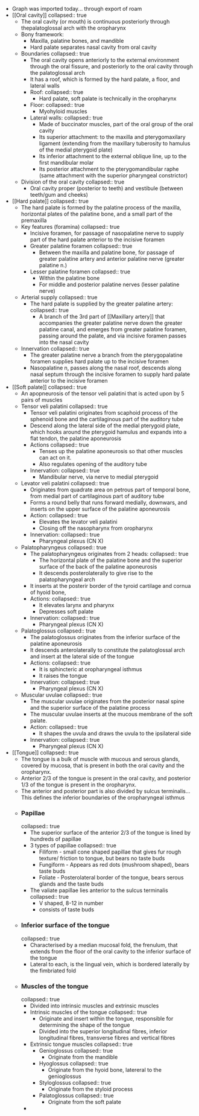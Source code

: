 - Graph was imported today... through export of roam
- [[Oral cavity]]
  collapsed:: true
	- The oral cavity (or mouth) is continuous posteriorly through thepalatoglossal arch with the oropharynx
	- Bony framework:
		- Maxilla, palatine bones, and mandible
		- Hard palate separates nasal cavity from oral cavity
	- Boundaries
	  collapsed:: true
		- The oral cavity opens anteriorly to the external environment through the oral fissure, and posteriorly to the oral cavity through the palatoglossal arch
		- It has a roof, which is formed by the hard palate, a floor, and lateral walls
		- Roof:
		  collapsed:: true
			- Hard palate, soft palate is technically in the oropharynx
		- Floor:
		  collapsed:: true
			- Myohyloid muscles
		- Lateral walls:
		  collapsed:: true
			- Made of buccinator muscles, part of the oral group of the oral cavity
			- Its superior attachment: to the maxilla and pterygomaxilary ligament (extending from the maxillary tuberosity to hamulus of the medial pterygoid plate)
			- Its inferior attachment to the external oblique line, up to the first mandibular molar
			- Its posterior attachment to the pterygomandibular raphe (same attachment with the superior pharyngeal constrictor)
	- Division of the oral cavity
	  collapsed:: true
		- Oral cavity proper (posterior to teeth) and vestibule (between teeth/gum and cheeks)
- [[Hard palate]]
  collapsed:: true
	- The hard palate is formed by the palatine process of the maxilla, horizontal plates of the palatine bone, and a small part of the premaxilla
	- Key features (foramina)
	  collapsed:: true
		- Incisive foramen, for passage of nasopalatine nerve to supply part of the hard palate anterior to the incisive foramen
		- Greater palatine foramen
		  collapsed:: true
			- Between the maxilla and palatine bone, for passage of greater palatine artery and anterior palatine nerve (greater palatine n.)
		- Lesser palatine foramen
		  collapsed:: true
			- Within the palatine bone
			- For middle and posterior palatine nerves (lesser palatine nerve)
	- Arterial supply
	  collapsed:: true
		- The hard palate is supplied by the greater palatine artery:
		  collapsed:: true
			- A branch of the 3rd part of [[Maxillary artery]] that accompanies the greater palatine nerve down the greater palatine canal, and emerges from greater palatine foramen, passing around the palate, and via incisive foramen passes into the nasal cavity
	- Innervation
	  collapsed:: true
		- The greater palatine nerve a branch from the pterygopalatine foramen supplies hard palate up to the incisive foramen
		- Nasopalatine n, passes along the nasal roof, descends along nasal septum through the incisive foramen to supply hard palate anterior to the incisive foramen
- [[Soft palate]]
  collapsed:: true
	- An apopneurosis of the tensor veli palatini that is acted upon by 5 pairs of muscles
	- Tensor veli palatini
	  collapsed:: true
		- Tensor veli palatini originates from scaphoid process of the sphenoid bone and the cartilaginous part of the auditory tube
		- Descend along the lateral side of the medial pterygoid plate, which hooks around the pterygoid hamulus and expands into a flat tendon, the palatine aponeurosis
		- Actions
		  collapsed:: true
			- Tenses up the palatine aponeurosis so that other muscles can act on it.
			- Also regulates opening of the auditory tube
		- Innervation:
		  collapsed:: true
			- Mandibular nerve, via nerve to medial pterygoid
	- Levator veli palatini
	  collapsed:: true
		- Originates from quadrate area on petrous part of temporal bone, from medial part of cartilaginous part of auditory tube
		- Forms a round belly that runs forward medially, downwars, and inserts on the upper surface of the palatine aponeurosis
		- Action:
		  collapsed:: true
			- Elevates the levator veli palatini
			- Closing off the nasopharynx from oropharynx
		- Innervation:
		  collapsed:: true
			- Pharyngeal plexus (CN X)
	- Palatopharyngeus
	  collapsed:: true
		- The palatopharyngeus originates from 2 heads:
		  collapsed:: true
			- The horizontal plate of the palatine bone and the superior surface of the back of the palatine aponeurosis
			- It descends posterolaterally to give rise to the palatopharyngeal arch
		- It inserts at the posterir border of the tyroid cartilage and cornua of hyoid bone,
		- Actions:
		  collapsed:: true
			- It elevates larynx and pharynx
			- Depresses soft palate
		- Innervation:
		  collapsed:: true
			- Pharyngeal plexus (CN X)
	- Palatoglossus
	  collapsed:: true
		- The palatoglossus originates from the inferior surface of the palatine aponeurosis
		- It descends anterolaterally to constitute the palatoglossal arch and insert at the lateral side of the tongue
		- Actions:
		  collapsed:: true
			- It is sphincteric at oropharyngeal isthmus
			- It raises the tongue
		- Innervation:
		  collapsed:: true
			- Pharyngeal plexus (CN X)
	- Muscular uvulae
	  collapsed:: true
		- The muscular uvulae originates from the posterior nasal spine and the superior surface of the palatine process
		- The muscular uvulae inserts at the mucous membrane of the soft palate.
		- Action:
		  collapsed:: true
			- It shapes the uvula and draws the uvula to the ipsilateral side
		- Innervation:
		  collapsed:: true
			- Pharyngeal plexus (CN X)
- [[Tongue]]
  collapsed:: true
	- The tongue is a bulk of muscle with mucous and serous glands, covered by mucosa, that is present in both the oral cavity and the oropharynx.
	- Anterior 2/3 of the tongue is present in the oral cavity, and posterior 1/3 of the tongue is present in the oropharynx.
	- The anterior and posterior part is also divided by sulcus terminalis... This defines the inferior boundaries of the oropharyngeal isthmus
	- ### Papillae
	  collapsed:: true
		- The superior surface of the anterior 2/3 of the tongue is lined by hundreds of papillae
		- 3 types of papillae
		  collapsed:: true
			- Filiform - small cone shaped papillae that gives fur rough texture/ friction to tongue, but bears no taste buds
			- Fungiform - Appears as red dots (mushroom shaped), bears taste buds
			- Foliate - Posterolateral border of the tongue, bears serous glands and the taste buds
		- The valiate papillae lies anterior to the sulcus terminalis
		  collapsed:: true
			- V shaped, 8-12 in number
			- consists of taste buds
	- ### Inferior surface of the tongue
	  collapsed:: true
		- Characterised by a median mucosal fold, the frenulum, that extends from the floor of the oral cavity to the inferior surface of the tongue
		- Lateral to each, is the lingual vein, which is bordered laterally by the fimbriated fold
	- ### Muscles of the tongue
	  collapsed:: true
		- Divided into intrinsic muscles and extrinsic muscles
		- Intrinsic muscles of the tongue
		  collapsed:: true
			- Originate and insert within the tongue, responsible for determining the shape of the tongue
			- Divided into the superior longitudinal fibres, inferior longitudinal fibres, transverse fibres and vertical fibres
		- Extrinsic tongue muscles
		  collapsed:: true
			- Genioglossus
			  collapsed:: true
				- Originate from the mandible
			- Hyoglossus
			  collapsed:: true
				- Originate from the hyoid bone, latereral to the genioglossus
			- Styloglossus
			  collapsed:: true
				- Originate from the styloid process
			- Palatoglossus
			  collapsed:: true
				- Originate from the soft palate
		-
